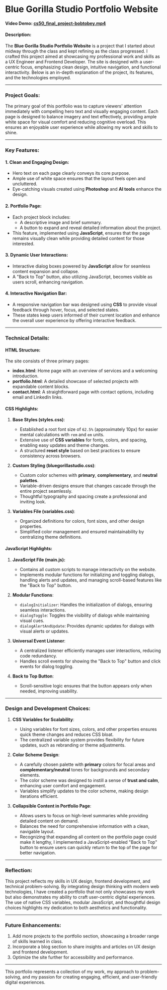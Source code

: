 # Blue Gorilla Studio Portfolio Website

#### Video Demo: [cs50_final_project-bobtobey.mp4](https://youtu.be/C2Bh4CzWIzE) 

#### Description:

The **Blue Gorilla Studio Portfolio Website** is a project that I started about midway through the class and kept refining as the class progressed. I crafted this project aimed at showcasing my professional work and skills as a UX Engineer and Frontend Developer. The site is designed with a user-centric focus, emphasizing clean design, intuitive navigation, and functional interactivity. Below is an in-depth explanation of the project, its features, and the technologies employed.

---

### Project Goals:

The primary goal of this portfolio was to capture viewers' attention immediately with compelling hero text and visually engaging content. Each page is designed to balance imagery and text effectively, providing ample white space for visual comfort and reducing cognitive overload. This ensures an enjoyable user experience while allowing my work and skills to shine.

---

### Key Features:

#### 1. **Clean and Engaging Design**:

- Hero text on each page clearly conveys its core purpose.
- Ample use of white space ensures that the layout feels open and uncluttered.
- Eye-catching visuals created using **Photoshop** and **AI tools** enhance the design.

#### 2. **Portfolio Page**:

- Each project block includes:
  - A descriptive image and brief summary.
  - A button to expand and reveal detailed information about the project.
- This feature, implemented using **JavaScript**, ensures that the page remains visually clean while providing detailed content for those interested.

#### 3. **Dynamic User Interactions**:

- Interactive dialog boxes powered by **JavaScript** allow for seamless content expansion and collapse.
- A "Back to Top" button, also utilizing JavaScript, becomes visible as users scroll, enhancing navigation.

#### 4. **Interactive Navigation Bar**:

- A responsive navigation bar was designed using **CSS** to provide visual feedback through hover, focus, and selected states.
- These states keep users informed of their current location and enhance the overall user experience by offering interactive feedback.

---

### Technical Details:

#### HTML Structure:

The site consists of three primary pages:

- **index.html**: Home page with an overview of services and a welcoming introduction.
- **portfolio.html**: A detailed showcase of selected projects with expandable content blocks.
- **contact.html**: A straightforward page with contact options, including email and LinkedIn links.

#### CSS Highlights:

1. **Base Styles (styles.css)**:

   - Established a root font size of `62.5%` (approximately 10px) for easier mental calculations with `rem` and `em` units.
   - Extensive use of **CSS variables** for fonts, colors, and spacing, enabling easy updates and theme changes.
   - A structured **reset style** based on best practices to ensure consistency across browsers.

2. **Custom Styling (bluegorillastudio.css)**:

   - Custom color schemes with **primary**, **complementary**, and **neutral palettes**.
   - Variable-driven designs ensure that changes cascade through the entire project seamlessly.
   - Thoughtful typography and spacing create a professional and inviting look.

3. **Variables File (variables.css)**:

   - Organized definitions for colors, font sizes, and other design properties.
   - Simplified color management and ensured maintainability by centralizing theme definitions.

#### JavaScript Highlights:

1. **JavaScript File (main.js):**

   - Contains all custom scripts to manage interactivity on the website.
   - Implements modular functions for initializing and toggling dialogs, handling alerts and updates, and managing scroll-based features like the "Back to Top" button.

2. **Modular Functions**:
   - `dialogInitializer`: Handles the initialization of dialogs, ensuring seamless interactions.
   - `dialogToggle`: Toggles the visibility of dialogs while maintaining visual cues.
   - `dialogAlertAndUpdate`: Provides dynamic updates for dialogs with visual alerts or updates.

2. **Universal Event Listener**:

   - A centralized listener efficiently manages user interactions, reducing code redundancy.
   - Handles scroll events for showing the "Back to Top" button and click events for dialog toggling.

3. **Back to Top Button**:

   - Scroll-sensitive logic ensures that the button appears only when needed, improving usability.

---

### Design and Development Choices:

1. **CSS Variables for Scalability**:

   - Using variables for font sizes, colors, and other properties ensures quick theme changes and reduces CSS bloat.
   - The centralized variable system provides flexibility for future updates, such as rebranding or theme adjustments.

2. **Color Scheme Design**:

   - A carefully chosen palette with **primary** colors for focal areas and **complementary/neutral** tones for backgrounds and secondary elements.
   - The color scheme was designed to instill a sense of **trust and calm**, enhancing user comfort and engagement.
   - Variables simplify updates to the color scheme, making design iterations efficient.

3. **Collapsible Content in Portfolio Page**:

   - Allows users to focus on high-level summaries while providing detailed content on demand.
   - Balances the need for comprehensive information with a clean, navigable layout.
   - Recognizing that expanding all content on the portfolio page could make it lengthy, I implemented a JavaScript-enabled "Back to Top" button to ensure users can quickly return to the top of the page for better navigation.

---

### Reflection:

This project reflects my skills in UX design, frontend development, and technical problem-solving. By integrating design thinking with modern web technologies, I have created a portfolio that not only showcases my work but also demonstrates my ability to craft user-centric digital experiences. The use of native CSS variables, modular JavaScript, and thoughtful design choices highlights my dedication to both aesthetics and functionality.

---

### Future Enhancements:

1. Add more projects to the portfolio section, showcasing a broader range of skills learned in class.
2. Incorporate a blog section to share insights and articles on UX design and frontend development.
3. Optimize the site further for accessibility and performance.

---

This portfolio represents a collection of my work, my approach to problem-solving, and my passion for creating engaging, efficient, and user-friendly digital experiences.

